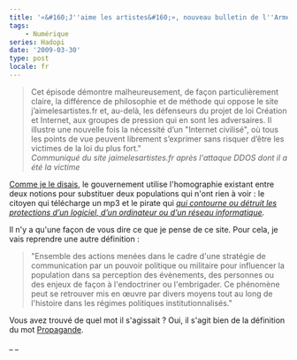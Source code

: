 ```yaml
---
title: '«&#160;J''aime les artistes&#160;», nouveau bulletin de l''Armée d''Italie'
tags:
    - Numérique
series: Hadopi
date: '2009-03-30'
type: post
locale: fr
---
```


> Cet épisode démontre malheureusement, de façon particulièrement claire, la différence de philosophie et de méthode qui oppose le site j’aimelesartistes.fr et, au-delà, les défenseurs du projet de loi Création et Internet, aux groupes de pression qui en sont les adversaires. Il illustre une nouvelle fois la nécessité d’un "Internet civilisé", où tous les points de vue peuvent librement s’exprimer sans risquer d’être les victimes de la loi du plus fort."  
> <cite>Communiqué du site jaimelesartistes.fr après l'attaque DDOS dont il a été la victime</cite>

[Comme je le disais](/2009/03/hadopi-les-pirates-ont-bon-dos/), le gouvernement utilise l'homographie existant entre deux notions pour substituer deux populations qui n'ont rien à voir&nbsp;: le citoyen qui télécharge un mp3 et le pirate qui _[qui contourne ou détruit les protections d’un logiciel, d’un ordinateur ou d’un réseau informatique](http://www.legifrance.gouv.fr/jopdf/common/jo_pdf.jsp?numJO=0&dateJO=19990402&pageDebut=03905&pageFin=&pageCourante=03907)._

Il n'y a qu'une façon de vous dire ce que je pense de ce site. Pour cela, je vais reprendre une autre définition&nbsp;:

> "Ensemble des actions menées dans le cadre d'une stratégie de communication par un pouvoir politique ou militaire pour influencer la population dans sa perception des évènements, des personnes ou des enjeux de façon à l'endoctriner ou l'embrigader. Ce phénomène peut se retrouver mis en œuvre par divers moyens tout au long de l'histoire dans les régimes politiques institutionnalisés."

Vous avez trouvé de quel mot il s'agissait&nbsp;? Oui, il s'agit bien de la définition du mot [Propagande](http://fr.wikipedia.org/wiki/Propagande).

\_
\_
